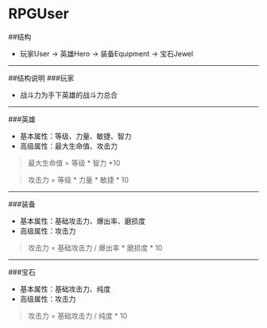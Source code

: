 # RPGUser

##结构
- 玩家User -> 英雄Hero -> 装备Equipment -> 宝石Jewel

---------------------------------
##结构说明
###玩家
- 战斗力为手下英雄的战斗力总合

---------------------------------
###英雄
- 基本属性：等级、力量、敏捷、智力
- 高级属性：最大生命值、攻击力

> 最大生命值 = 等级 * 智力 *10

> 攻击力 = 等级 * 力量 * 敏捷 * 10 

---------------------------------
###装备
- 基本属性：基础攻击力、爆出率、磨损度
- 高级属性：攻击力

> 攻击力 = 基础攻击力 / 爆出率 * 磨损度 * 10 

---------------------------------
###宝石
- 基本属性：基础攻击力、纯度
- 高级属性：攻击力

> 攻击力 = 基础攻击力 / 纯度 * 10